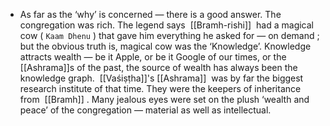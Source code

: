 - As far as the ‘why’ is concerned — there is a good answer. The congregation was rich. The legend says  [[Bramh-rishi]]  had a magical cow ( `Kaam Dhenu` ) that gave him everything he asked for — on demand ; but the obvious truth is, magical cow was the ‘Knowledge’. Knowledge attracts wealth — be it Apple, or be it Google of our times, or the  [[Ashrama]]s of the past, the source of wealth has always been the knowledge graph.  [[Vaśiṣṭha]]'s [[Ashrama]]  was by far the biggest research institute of that time. They were the keepers of inheritance from  [[Bramh]] . Many jealous eyes were set on the plush ‘wealth and peace’ of the congregation — material as well as intellectual.